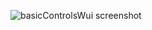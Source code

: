 ![basicControlsWui screenshot](https://raw.github.com/c2is/basicControlsWui/flatSkin/doc/screen.png "Preview")
